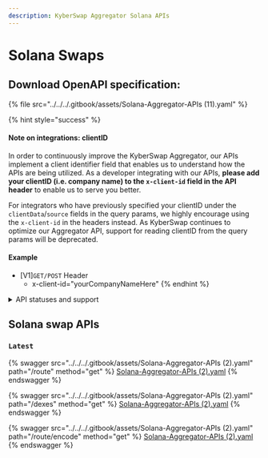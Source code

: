 ```yaml
---
description: KyberSwap Aggregator Solana APIs
---
```


# Solana Swaps

## Download OpenAPI specification:&#x20;

{% file src="../../../.gitbook/assets/Solana-Aggregator-APIs (11).yaml" %}

{% hint style="success" %}
#### Note on integrations: clientID

In order to continuously improve the KyberSwap Aggregator, our APIs implement a client identifier field that enables us to understand how the APIs are being utilized. As a developer integrating with our APIs, **please add your clientID (i.e. company name) to the `x-client-id` field in the API header** to enable us to serve you better.

For integrators who have previously specified your clientID under the `clientData`/`source` fields in the query params, we highly encourage using the `x-client-id` in the headers instead. As KyberSwap continues to optimize our Aggregator API,  support for reading clientID from the query params will be deprecated.

#### Example

* \[V1]`GET/POST` Header
  * x-client-id="yourCompanyNameHere"
{% endhint %}

<details>

<summary>API statuses and support</summary>

KyberSwap APIs uses the following statuses to minimize version miscommunications and ensure an uninterrupted service for the end user:

* `Latest`: API is functional and supported. This is the recommended version for all integrators (new and existing).
* `Legacy`: API remains functional with support for bugs only. No new feature updates.
* `Deprecated`: API is no longer functional and is not supported.

For all developers, it is highly recommended that you refer to the API with the `Latest` tag to ensure access to the latest features as well as improved service quality and efficiency. APIs which are planned to be sunset will be tagged `Legacy` during the transition period and thereafter moved to `Deprecated`.

The KyberSwap Docs will continue to maintain information regarding `Legacy` and `Deprecated` APIs.

</details>

## Solana swap APIs

### `Latest`

{% swagger src="../../../.gitbook/assets/Solana-Aggregator-APIs (2).yaml" path="/route" method="get" %}
[Solana-Aggregator-APIs (2).yaml](<../../../.gitbook/assets/Solana-Aggregator-APIs (2).yaml>)
{% endswagger %}

{% swagger src="../../../.gitbook/assets/Solana-Aggregator-APIs (2).yaml" path="/dexes" method="get" %}
[Solana-Aggregator-APIs (2).yaml](<../../../.gitbook/assets/Solana-Aggregator-APIs (2).yaml>)
{% endswagger %}

{% swagger src="../../../.gitbook/assets/Solana-Aggregator-APIs (2).yaml" path="/route/encode" method="get" %}
[Solana-Aggregator-APIs (2).yaml](<../../../.gitbook/assets/Solana-Aggregator-APIs (2).yaml>)
{% endswagger %}
